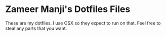 Zameer Manji's Dotfiles Files
==================================

These are my dotfiles. I use OSX so they expect to run on that. Feel free to
steal any parts that you want.
